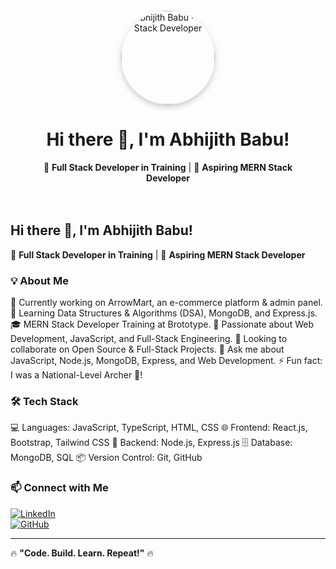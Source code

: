 <div class="profile-container">
    <img src="your-image-url-here" alt="Abhijith Babu - Full Stack Developer" class="profile-img" />
    <h1>Hi there 👋, I'm Abhijith Babu!</h1>
    <p>🚀 <strong>Full Stack Developer in Training</strong> | 🎯 <strong>Aspiring MERN Stack Developer</strong></p>
</div>

<style>
    .profile-container {
        text-align: center;
        padding: 20px;
    }
    .profile-img {
        width: 150px;
        height: 150px;
        border-radius: 50%;
        box-shadow: 0px 4px 10px rgba(0, 0, 0, 0.2);
        transition: transform 0.3s ease-in-out;
    }
    .profile-img:hover {
        transform: scale(1.1);
    }
</style>


## Hi there 👋, I'm Abhijith Babu!  

🚀 **Full Stack Developer in Training** | 🎯 **Aspiring MERN Stack Developer**  

### 💡 About Me  
🔭 Currently working on ArrowMart, an e-commerce platform & admin panel.
🌱 Learning Data Structures & Algorithms (DSA), MongoDB, and Express.js.
🎓 MERN Stack Developer Training at Brototype.
🚀 Passionate about Web Development, JavaScript, and Full-Stack Engineering.
👯 Looking to collaborate on Open Source & Full-Stack Projects.
💬 Ask me about JavaScript, Node.js, MongoDB, Express, and Web Development.
⚡ Fun fact: I was a National-Level Archer 🏹! 

### 🛠 Tech Stack  
💻 Languages: JavaScript, TypeScript, HTML, CSS
🌐 Frontend: React.js, Bootstrap, Tailwind CSS
🔧 Backend: Node.js, Express.js
🗄 Database: MongoDB, SQL
📦 Version Control: Git, GitHub

### 📫 Connect with Me  
[![LinkedIn](https://img.shields.io/badge/LinkedIn-Abhijith%20Babu-blue?style=flat&logo=linkedin)](https://www.linkedin.com/in/abhijith-babu-820827329)  
[![GitHub](https://img.shields.io/badge/GitHub-AbhijithBabu-black?style=flat&logo=github)](https://github.com/abhijith-babu-2003)  

---

🔥 **"Code. Build. Learn. Repeat!"** 🔥  
